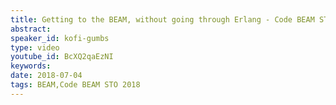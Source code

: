 ```yaml
---
title: Getting to the BEAM, without going through Erlang - Code BEAM STO 2018
abstract: 
speaker_id: kofi-gumbs
type: video
youtube_id: BcXQ2qaEzNI
keywords: 
date: 2018-07-04
tags: BEAM,Code BEAM STO 2018
---
```


